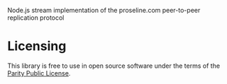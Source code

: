 Node.js stream implementation of the proseline.com peer-to-peer replication protocol

# Licensing

This library is free to use in open source software under the terms of the [Parity Public License](./LICENSE).
